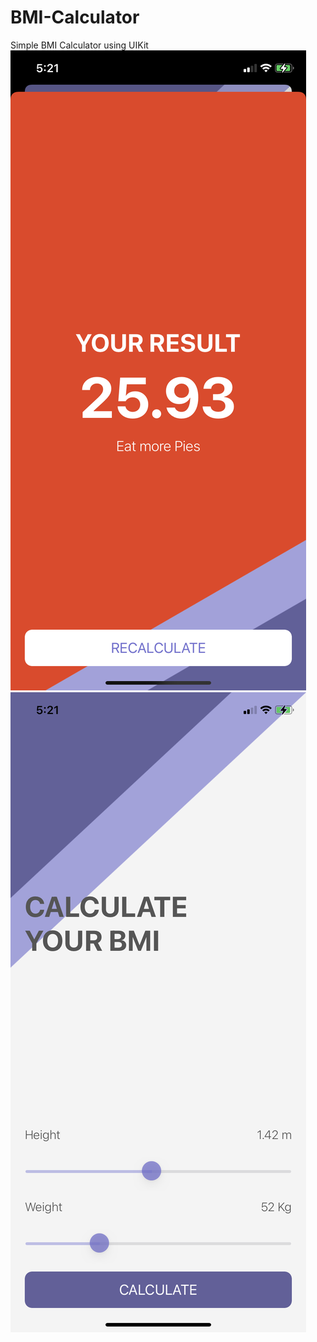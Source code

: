 # BMI-Calculator
Simple BMI Calculator using UIKit
![](/Screen%20Shot%202021-04-28%20at%205.21.24%20PM.png)
![](/Screen%20Shot%202021-04-28%20at%205.21.27%20PM.png)
